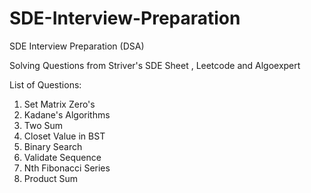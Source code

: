 # SDE-Interview-Preparation
SDE Interview Preparation (DSA)

Solving Questions from Striver's SDE Sheet , Leetcode and Algoexpert

List of Questions:

1. Set Matrix Zero's
2. Kadane's Algorithms
3. Two Sum
4. Closet Value in BST
5. Binary Search
6. Validate Sequence
7. Nth Fibonacci Series
8. Product Sum
